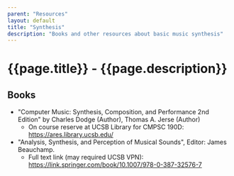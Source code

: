 ```yaml
---
parent: "Resources"
layout: default
title: "Synthesis"
description: "Books and other resources about basic music synthesis"
---
```


# {{page.title}} - {{page.description}}

## Books

* "Computer Music: Synthesis, Composition, and Performance 2nd Edition" by Charles Dodge (Author), Thomas A. Jerse (Author) 
  - On course reserve at UCSB Library for CMPSC 190D: <https://ares.library.ucsb.edu/> 
* "Analysis, Synthesis, and Perception of Musical Sounds", Editor: James Beauchamp.
  - Full text link (may required UCSB VPN): <https://link.springer.com/book/10.1007/978-0-387-32576-7>

